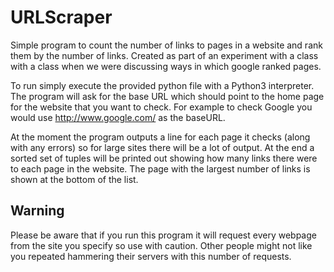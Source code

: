 # URLScraper
Simple program to count the number of links to pages in a website and rank them by the number of links. Created as part of an experiment with a class with a class when we were discussing ways in which google ranked pages.

To run simply execute the provided python file with a Python3 interpreter. The program will ask for the base URL which should point to the home page for the website that you want to check. For example to check Google you would use http://www.google.com/ as the baseURL. 

At the moment the program outputs a line for each page it checks (along with any errors) so for large sites there will be a lot of output. At the end a sorted set of tuples will be printed out showing how many links there were to each page in the website. The page with the largest number of links is shown at the bottom of the list.

## Warning
Please be aware that if you run this program it will request every webpage from the site you specify so use with caution. Other people might not like you repeated hammering their servers with this number of requests.
